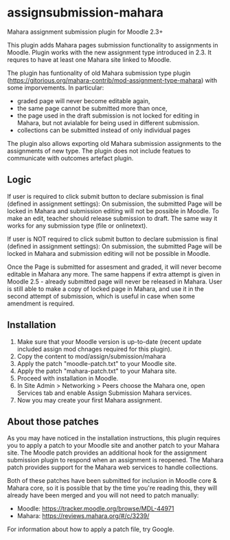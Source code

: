 assignsubmission-mahara
============================

Mahara assignment submission plugin for Moodle 2.3+

This plugin adds Mahara pages submission functionality to assignments in
Moodle. Plugin works with the new assignment type introduced in 2.3. It
requres to have at least one Mahara site linked to Moodle.

The plugin has funtionality of old Mahara submission type plugin
(https://gitorious.org/mahara-contrib/mod-assignment-type-mahara) with some imporvements. In particular:

* graded page will never become editable again,
* the same page cannot be submitted more than once,
* the page used in the draft submission is not locked for editing in Mahara, but not avialable for being used in different submission.
* collections can be submitted instead of only individual pages

The plugin also allows exporting old Mahara submission assignments to the assignments of new type. The plugin does not include featues to communicate with outcomes artefact plugin.

Logic
-----

If user is required to click submit button to declare submission is final (defined in assignment settings):
On submission, the submitted Page will be locked in Mahara and submission editing will not be possible in Moodle. To make an edit, teacher should release submission to draft. The same way it works for any submission type (file or onlinetext).

If user is NOT required to click submit button to declare submission is final (defined in assignment settings):
On submission, the submitted Page will be locked in Mahara and submission editing will not be possible in Moodle.

Once the Page is submitted for assesment and graded, it will never become editable in Mahara any more. The same happens if extra attempt is given in Moodle 2.5 - already submitted page will never be released in Mahara. User is still able to make a copy of locked page in Mahara, and use it in the second attempt of submission, which is useful in case when some amendment is required.

Installation
------------
1. Make sure that your Moodle version is up-to-date (recent update included
   assign mod chnages required for this plugin).
2. Copy the content to mod/assign/submission/mahara
3. Apply the patch "moodle-patch.txt" to your Moodle site.
4. Apply the patch "mahara-patch.txt" to your Mahara site.
5. Proceed with installation in Moodle.
6. In Site Admin > Networking > Peers choose the Mahara one, open Services
      tab and enable Assign Submission Mahara services.
7. Now you may create your first Mahara assignment.

About those patches
-------------------

As you may have noticed in the installation instructions, this plugin requires you to apply a patch to your Moodle site and another patch to your Mahara site. The Moodle patch provides an additional hook for the assignment submission plugin to respond when an assignment is reopened. The Mahara patch provides support for the Mahara web services to handle collections.

Both of these patches have been submitted for inclusion in Moodle core & Mahara core, so it is possible that by the time you're reading this, they will already have been merged and you will not need to patch manually:

 - Moodle: https://tracker.moodle.org/browse/MDL-44971
 - Mahara: https://reviews.mahara.org/#/c/3239/

For information about how to apply a patch file, try Google.
